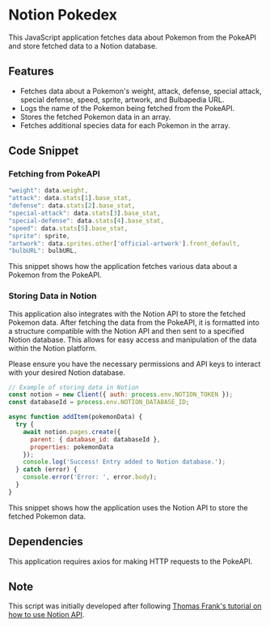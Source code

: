# Notion Pokedex

This JavaScript application fetches data about Pokemon from the PokeAPI and store fetched data to a Notion database.

## Features

- Fetches data about a Pokemon's weight, attack, defense, special attack, special defense, speed, sprite, artwork, and Bulbapedia URL.
- Logs the name of the Pokemon being fetched from the PokeAPI.
- Stores the fetched Pokemon data in an array.
- Fetches additional species data for each Pokemon in the array.

## Code Snippet

### Fetching from PokeAPI

```js
"weight": data.weight,
"attack": data.stats[1].base_stat,
"defense": data.stats[2].base_stat,
"special-attack": data.stats[3].base_stat,
"special-defense": data.stats[4].base_stat,
"speed": data.stats[5].base_stat,
"sprite": sprite,
"artwork": data.sprites.other['official-artwork'].front_default,
"bulbURL": bulbURL,
```

This snippet shows how the application fetches various data about a Pokemon from the PokeAPI.

### Storing Data in Notion

This application also integrates with the Notion API to store the fetched Pokemon data. After fetching the data from the PokeAPI, it is formatted into a structure compatible with the Notion API and then sent to a specified Notion database. This allows for easy access and manipulation of the data within the Notion platform.

Please ensure you have the necessary permissions and API keys to interact with your desired Notion database.

```js
// Example of storing data in Notion
const notion = new Client({ auth: process.env.NOTION_TOKEN });
const databaseId = process.env.NOTION_DATABASE_ID;

async function addItem(pokemonData) {
  try {
    await notion.pages.create({
      parent: { database_id: databaseId },
      properties: pokemonData
    });
    console.log('Success! Entry added to Notion database.');
  } catch (error) {
    console.error('Error: ', error.body);
  }
}
```

This snippet shows how the application uses the Notion API to store the fetched Pokemon data.

## Dependencies

This application requires axios for making HTTP requests to the PokeAPI.

## Note

This script was initially developed after following [Thomas Frank's tutorial on how to use Notion API](https://www.youtube.com/watch?v=ec5m6t77eYM).
